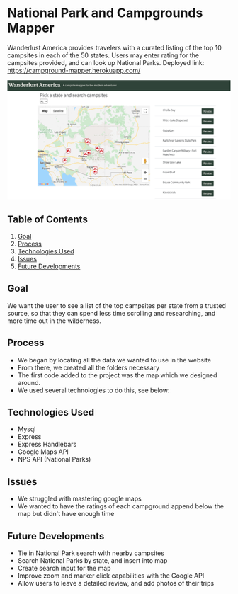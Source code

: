 # National Park and Campgrounds Mapper 
Wanderlust America provides travelers with a curated listing of the top 10 campsites in each of the 50 states.  Users may enter rating for the campsites provided, and can look up National Parks. Deployed link: https://campground-mapper.herokuapp.com/

![Wanderlust America](./readme-asset/wanderlust-screenshot.png)

## Table of Contents
1. [Goal](#Goal)
2. [Process](#Process)
3. [Technologies Used](#Technologies-used)
4. [Issues](#Issues)
5. [Future Developments](#Future-Developments)

## Goal
We want the user to see a list of the top campsites per state from a trusted source, so that they can spend less time scrolling and researching, and more time out in the wilderness. 

## Process
- We began by locating all the data we wanted to use in the website
- From there, we created all the folders necessary
- The first code added to the project was the map which we designed around.
- We used several technologies to do this, see below:

## Technologies Used
- Mysql 
- Express
- Express Handlebars
- Google Maps API
- NPS API (National Parks)

## Issues
- We struggled with mastering google maps
- We wanted to have the ratings of each campground append below the map but didn't have enough time

## Future Developments
- Tie in National Park search with nearby campsites
- Search National Parks by state, and insert into map
- Create search input for the map
- Improve zoom and marker click capabilities with the Google API
- Allow users to leave a detailed review, and add photos of their trips


